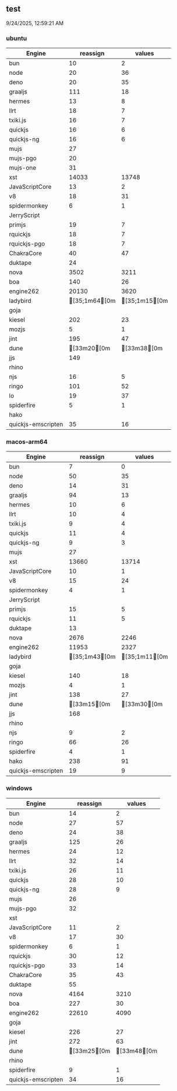
## test
9/24/2025, 12:59:21 AM

### ubuntu
| Engine | reassign | values |
| --- | --- | --- |
| bun | 10 | 2 |
| node | 20 | 36 |
| deno | 20 | 35 |
| graaljs | 111 | 18 |
| hermes | 13 | 8 |
| llrt | 18 | 7 |
| txiki.js | 16 | 7 |
| quickjs | 16 | 6 |
| quickjs-ng | 16 | 6 |
| mujs | 27 |  |
| mujs-pgo | 20 |  |
| mujs-one | 31 |  |
| xst | 14033 | 13748 |
| JavaScriptCore | 13 | 2 |
| v8 | 18 | 31 |
| spidermonkey | 6 | 1 |
| JerryScript |  |  |
| primjs | 19 | 7 |
| rquickjs | 18 | 7 |
| rquickjs-pgo | 18 | 7 |
| ChakraCore | 40 | 47 |
| duktape | 24 |  |
| nova | 3502 | 3211 |
| boa | 140 | 26 |
| engine262 | 20130 | 3620 |
| ladybird | [35;1m64[0m | [35;1m15[0m |
| goja |  |  |
| kiesel | 202 | 23 |
| mozjs | 5 | 1 |
| jint | 195 | 47 |
| dune | [33m20[0m | [33m38[0m |
| jjs | 149 |  |
| rhino |  |  |
| njs | 16 | 5 |
| ringo | 101 | 52 |
| lo | 19 | 37 |
| spiderfire | 5 | 1 |
| hako |  |  |
| quickjs-emscripten | 35 | 16 |
### macos-arm64
| Engine | reassign | values |
| --- | --- | --- |
| bun | 7 | 0 |
| node | 50 | 35 |
| deno | 14 | 31 |
| graaljs | 94 | 13 |
| hermes | 10 | 6 |
| llrt | 10 | 4 |
| txiki.js | 9 | 4 |
| quickjs | 11 | 4 |
| quickjs-ng | 9 | 3 |
| mujs | 27 |  |
| xst | 13660 | 13714 |
| JavaScriptCore | 10 | 1 |
| v8 | 15 | 24 |
| spidermonkey | 4 | 1 |
| JerryScript |  |  |
| primjs | 15 | 5 |
| rquickjs | 11 | 5 |
| duktape | 13 |  |
| nova | 2676 | 2246 |
| engine262 | 11953 | 2327 |
| ladybird | [35;1m43[0m | [35;1m11[0m |
| goja |  |  |
| kiesel | 140 | 18 |
| mozjs | 4 | 1 |
| jint | 138 | 27 |
| dune | [33m15[0m | [33m30[0m |
| jjs | 168 |  |
| rhino |  |  |
| njs | 9 | 2 |
| ringo | 66 | 26 |
| spiderfire | 4 | 1 |
| hako | 238 | 91 |
| quickjs-emscripten | 19 | 9 |
### windows
| Engine | reassign | values |
| --- | --- | --- |
| bun | 14 | 2 |
| node | 27 | 57 |
| deno | 24 | 38 |
| graaljs | 125 | 26 |
| hermes | 24 | 12 |
| llrt | 32 | 14 |
| txiki.js | 26 | 11 |
| quickjs | 28 | 10 |
| quickjs-ng | 28 | 9 |
| mujs | 26 |  |
| mujs-pgo | 32 |  |
| xst |  |  |
| JavaScriptCore | 11 | 2 |
| v8 | 17 | 30 |
| spidermonkey | 6 | 1 |
| rquickjs | 30 | 12 |
| rquickjs-pgo | 33 | 14 |
| ChakraCore | 35 | 43 |
| duktape | 55 |  |
| nova | 4164 | 3210 |
| boa | 227 | 30 |
| engine262 | 22610 | 4090 |
| goja |  |  |
| kiesel | 226 | 27 |
| jint | 272 | 63 |
| dune | [33m25[0m | [33m48[0m |
| rhino |  |  |
| spiderfire | 9 | 1 |
| quickjs-emscripten | 34 | 16 |
